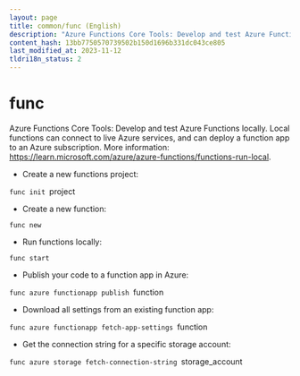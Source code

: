 ```yaml
---
layout: page
title: common/func (English)
description: "Azure Functions Core Tools: Develop and test Azure Functions locally."
content_hash: 13bb7750570739502b150d1696b331dc043ce805
last_modified_at: 2023-11-12
tldri18n_status: 2
---
```

# func

Azure Functions Core Tools: Develop and test Azure Functions locally.
Local functions can connect to live Azure services, and can deploy a function app to an Azure subscription.
More information: <https://learn.microsoft.com/azure/azure-functions/functions-run-local>.

- Create a new functions project:

`func init `<span class="tldr-var badge badge-pill bg-dark-lm bg-white-dm text-white-lm text-dark-dm font-weight-bold">project</span>

- Create a new function:

`func new`

- Run functions locally:

`func start`

- Publish your code to a function app in Azure:

`func azure functionapp publish `<span class="tldr-var badge badge-pill bg-dark-lm bg-white-dm text-white-lm text-dark-dm font-weight-bold">function</span>

- Download all settings from an existing function app:

`func azure functionapp fetch-app-settings `<span class="tldr-var badge badge-pill bg-dark-lm bg-white-dm text-white-lm text-dark-dm font-weight-bold">function</span>

- Get the connection string for a specific storage account:

`func azure storage fetch-connection-string `<span class="tldr-var badge badge-pill bg-dark-lm bg-white-dm text-white-lm text-dark-dm font-weight-bold">storage_account</span>
